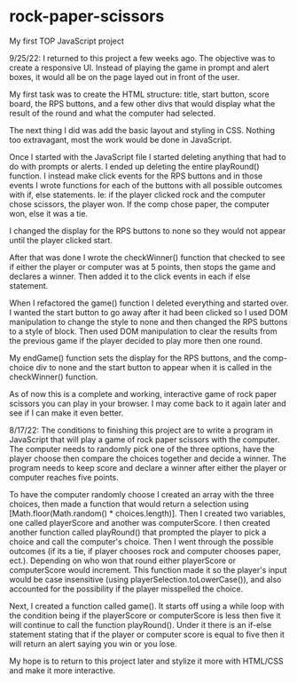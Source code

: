 # rock-paper-scissors
My first TOP JavaScript project

9/25/22:
  I returned to this project a few weeks ago. The objective was to create a responsive UI. Instead of playing
  the game in prompt and alert boxes, it would all be on the page layed out in front of the user.

  My first task was to create the HTML structure: title, start button, score board, the RPS buttons, and a few 
  other divs that would display what the result of the round and what the computer had selected.

  The next thing I did was add the basic layout and styling in CSS. Nothing too extravagant, most the work would be 
  done in JavaScript.

  Once I started with the JavaScript file I started deleting anything that had to do with prompts or alerts. I ended up 
  deleting the entire playRound() function. I instead make click events for the RPS buttons and in those events I wrote
  functions for each of the buttons with all possible outcomes with if, else statements. Ie: if the player clicked
  rock and the computer chose scissors, the player won. If the comp chose paper, the computer won, else it was a tie.

  I changed the display for the RPS buttons to none so they would not appear until the player clicked start.  

 After that was done I wrote the checkWinner() function that checked to see if either the player or computer was at 5
 points, then stops the game and declares a winner. Then added it to the click events in each if else statement.

 When I refactored the game() function I deleted everything and started over. I wanted the start button to go away after
 it had been clicked so I used DOM manipulation to change the style to none and then changed the RPS buttons to a style of block. Then used DOM manipulation to clear the results from the previous game if the player decided to play more then one round.

 My endGame() function sets the display for the RPS buttons, and the comp-choice div to none and the start button to appear
 when it is called in the checkWinner() function. 

 As of now this is a complete and working, interactive game of rock paper scissors you can play in your browser. I may come back to it again later and see if I can make it even better.


8/17/22:
  The conditions to finishing this project are to write a program in JavaScript that will play a game of rock paper scissors with the computer. The computer needs to randomly pick one of the three options, have the player choose then compare the choices together and decide a winner. The program needs to keep score and declare a winner after either the player or computer reaches five points.

  To have the computer randomly choose I created an array with the three choices, then made a function that would return a selection using [Math.floor(Math.random() * choices.length)]. Then I created two variables, one called playerScore and another was computerScore.
I then created another function called playRound() that prompted the player to pick a choice and call the computer's choice. Then I went through the possible outcomes (if its a tie, if player chooses rock and computer chooses paper, ect.). Depending on who won that round either playerScore or computerScore would increment. This function made it so the player's input would be case insensitive (using playerSelection.toLowerCase()), and also accounted for the possibility if the player misspelled the choice.

  Next, I created a function called game(). It starts off using a while loop with the condition being if the playerScore or computerScore is less then five it will continue to call the function playRound(). Under it there is an if-else statement stating that if the player or computer score is equal to five then it will return an alert saying you win or you lose.
  
  My hope is to return to this project later and stylize it more with HTML/CSS and make it more interactive.
